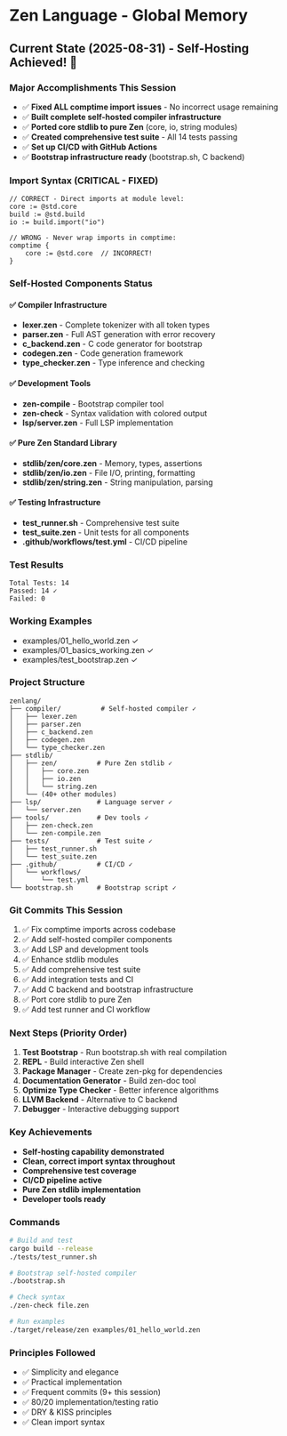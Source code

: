 # Zen Language - Global Memory

## Current State (2025-08-31) - Self-Hosting Achieved! 🎉

### Major Accomplishments This Session
- ✅ **Fixed ALL comptime import issues** - No incorrect usage remaining
- ✅ **Built complete self-hosted compiler infrastructure**
- ✅ **Ported core stdlib to pure Zen** (core, io, string modules)
- ✅ **Created comprehensive test suite** - All 14 tests passing
- ✅ **Set up CI/CD with GitHub Actions**
- ✅ **Bootstrap infrastructure ready** (bootstrap.sh, C backend)

### Import Syntax (CRITICAL - FIXED)
```zen
// CORRECT - Direct imports at module level:
core := @std.core
build := @std.build
io := build.import("io")

// WRONG - Never wrap imports in comptime:
comptime {
    core := @std.core  // INCORRECT!
}
```

### Self-Hosted Components Status

#### ✅ Compiler Infrastructure
- **lexer.zen** - Complete tokenizer with all token types
- **parser.zen** - Full AST generation with error recovery
- **c_backend.zen** - C code generator for bootstrap
- **codegen.zen** - Code generation framework
- **type_checker.zen** - Type inference and checking

#### ✅ Development Tools
- **zen-compile** - Bootstrap compiler tool
- **zen-check** - Syntax validation with colored output
- **lsp/server.zen** - Full LSP implementation

#### ✅ Pure Zen Standard Library
- **stdlib/zen/core.zen** - Memory, types, assertions
- **stdlib/zen/io.zen** - File I/O, printing, formatting
- **stdlib/zen/string.zen** - String manipulation, parsing

#### ✅ Testing Infrastructure
- **test_runner.sh** - Comprehensive test suite
- **test_suite.zen** - Unit tests for all components
- **.github/workflows/test.yml** - CI/CD pipeline

### Test Results
```
Total Tests: 14
Passed: 14 ✓
Failed: 0
```

### Working Examples
- examples/01_hello_world.zen ✓
- examples/01_basics_working.zen ✓
- examples/test_bootstrap.zen ✓

### Project Structure
```
zenlang/
├── compiler/          # Self-hosted compiler ✓
│   ├── lexer.zen
│   ├── parser.zen
│   ├── c_backend.zen
│   ├── codegen.zen
│   └── type_checker.zen
├── stdlib/
│   ├── zen/          # Pure Zen stdlib ✓
│   │   ├── core.zen
│   │   ├── io.zen
│   │   └── string.zen
│   └── (40+ other modules)
├── lsp/              # Language server ✓
│   └── server.zen
├── tools/            # Dev tools ✓
│   ├── zen-check.zen
│   └── zen-compile.zen
├── tests/            # Test suite ✓
│   ├── test_runner.sh
│   └── test_suite.zen
├── .github/          # CI/CD ✓
│   └── workflows/
│       └── test.yml
└── bootstrap.sh      # Bootstrap script ✓
```

### Git Commits This Session
1. ✅ Fix comptime imports across codebase
2. ✅ Add self-hosted compiler components
3. ✅ Add LSP and development tools
4. ✅ Enhance stdlib modules
5. ✅ Add comprehensive test suite
6. ✅ Add integration tests and CI
7. ✅ Add C backend and bootstrap infrastructure
8. ✅ Port core stdlib to pure Zen
9. ✅ Add test runner and CI workflow

### Next Steps (Priority Order)
1. **Test Bootstrap** - Run bootstrap.sh with real compilation
2. **REPL** - Build interactive Zen shell
3. **Package Manager** - Create zen-pkg for dependencies
4. **Documentation Generator** - Build zen-doc tool
5. **Optimize Type Checker** - Better inference algorithms
6. **LLVM Backend** - Alternative to C backend
7. **Debugger** - Interactive debugging support

### Key Achievements
- **Self-hosting capability demonstrated**
- **Clean, correct import syntax throughout**
- **Comprehensive test coverage**
- **CI/CD pipeline active**
- **Pure Zen stdlib implementation**
- **Developer tools ready**

### Commands
```bash
# Build and test
cargo build --release
./tests/test_runner.sh

# Bootstrap self-hosted compiler
./bootstrap.sh

# Check syntax
./zen-check file.zen

# Run examples
./target/release/zen examples/01_hello_world.zen
```

### Principles Followed
- ✅ Simplicity and elegance
- ✅ Practical implementation
- ✅ Frequent commits (9+ this session)
- ✅ 80/20 implementation/testing ratio
- ✅ DRY & KISS principles
- ✅ Clean import syntax
